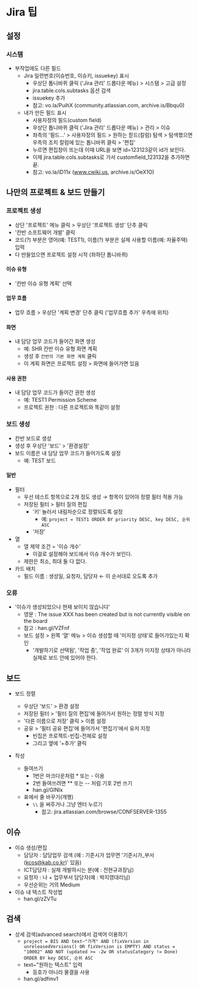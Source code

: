 # Jira 팁
## 설정
### 시스템
- 부작업에도 다른 필드
    - Jira 일련번호(이슈번호, 이슈키, issuekey) 표시
        - 우상단 톱니바퀴 클릭 ('Jira 관리' 드롭다운 메뉴) > 시스템 > 고급 설정
        - jira.table.cols.subtasks 옵션 검색
        - issuekey 추가
        - 참고: vo.la/PuihX (community.atlassian.com, archive.is/Bbqu0)
    - 내가 만든 필드 표시
        - 사용자정의 필드(custom field)
        - 우상단 톱니바퀴 클릭 ('Jira 관리' 드롭다운 메뉴) > 관리 > 이슈
        - 좌측의 '필드...' > 사용자정의 필드 > 원하는 핃드(칼럼) 탐색 > 탐색했으면 우측의 조치 칼럼에 있는 톱니바퀴 클릭 > '편집'
        - 누르면 편집창이 뜨는데 이때 URL을 보면 id=123123같이 id가 보인다.
        - 이제 jira.table.cols.subtasks로 가서 customfield_123132을 추가하면 끝.
        - 참고: vo.la/iD11x (www.cwiki.us, archive.is/OeX1O)

## 나만의 프로젝트 & 보드 만들기
### 프로젝트 생성
- 상단 '프로젝트' 메뉴 클릭 > 우상단 '프로젝트 생성' 단추 클릭
- '칸반 소프트웨어 개발' 클릭
- 코드(?) 부분은 영어(예: TEST1), 이름(?) 부분은 실제 사용할 이름(예: 자율주택) 입력
- 다 만들었으면 프로젝트 설정 시작 (좌하단 톱니바퀴)
#### 이슈 유형
- '칸반 이슈 유형 계획' 선택
#### 업무 흐름
- 업무 흐름 > 우상단 '계획 변경' 단추 클릭 ('업무흐름 추가' 우측에 위치)
#### 화면
- 내 담당 업무 코드가 들어간 화면 생성
    - 예: SHR 칸반 이슈 유형 화면 계획
    - 생성 후 `칸반의 기본 화면 계획` 클릭
    - 이 계획 화면은 프로젝트 설정 > 화면에 들어가면 있음
#### 사용 권한
- 내 담당 업무 코드가 들어간 권한 생성
    - 예: TEST1 Permission Scheme
    - 프로젝트 권한 : 다른 프로젝트와 똑같이 설정

### 보드 생성
- 칸반 보드로 생성
- 생성 후 우상단 '보드' > '환경설정'
- 보드 이름은 내 담당 업무 코드가 들어가도록 설정
    - 예: TEST 보드
#### 일반
- 필터
    - 우선 테스트 항목으로 2개 정도 생성 → 항목이 있어야 정렬 필터 적용 가능
    - 저장된 필터 > 필터 질의 편집
        - '키' 눌러서 내림차순으로 정렬되도록 설정
            - 예: `project = TEST1 ORDER BY priority DESC, key DESC, 순위 ASC`
        - '저장'
- 열
    - 열 제약 조건 = '이슈 개수'
        - 이걸로 설정해야 보드에서 이슈 개수가 보인다.
    - 제한은 최소, 최대 둘 다 없다.
- 카드 배치
    - 필드 이름 : 생성일, 요청자, 담당자 ← 이 순서대로 오도록 추가

### 오류
- '이슈가 생성되었으나 현재 보이지 않습니다'
    - 영문 : The issue XXX has been created but is not currently visible on the board
    - 참고 : han.gl/VZFnf
    - 보드 설정 > 왼쪽 '열' 메뉴 > 이슈 생성할 때 '미지정 상태'로 들어가있는지 확인
        - '개발하기로 선택됨', '작업 중', '작업 완료' 이 3개가 미지정 상태가 아니라 실제로 보드 안에 있어야 한다.
 

## 보드
- 보드 정렬
    - 우상단 '보드' > 환경 설정
    - 저장된 필터 > '필터 질의 편집'에 들어가서 원하는 정렬 방식 지정
    - '다른 이름으로 저장' 클릭 > 이름 설정
    - 공유 > '필터 공유 편집'에 들어가서 '편집기'에서 유저 지정
        - 빈집은 프로젝트-빈집-전체로 설정
        - 그리고 옆에 '+추가' 클릭

- 작성
    - 들여쓰기
        - 1번은 마크다운처럼 \* 또는 \- 이용
        - 2번 들여쓰려면 \*\* 또는 \-\- 처럼 기호 2번 쓰기
        - han.gl/GINlx
    - 표에서 줄 바꾸기(개행)
        - `\\` 을 써주거나 그냥 엔터 누르기
            - 참고: jira.atlassian.com/browse/CONFSERVER-1355



## 이슈
- 이슈 생성/편집
    - 담당자 : 담당업무 검색 (예 : 기준시가 업무면 '기준시가_부서(kcos@kab.co.kr)' 있음)
    - ICT담당자 : 실제 개발하시는 분(예 : 전현규과장님)
    - 요청자 : 나 + 업무부서 담당자(예 : 박지영대리님)
    - 우선순위는 거의 Medium
- 이슈 내 텍스트 작성법
    - han.gl/zZVTu

## 검색
- 상세 검색(advanced search)에서 검색어 이용하기
    - `project = BIS AND text~"가격" AND (fixVersion in unreleasedVersions() OR fixVersion is EMPTY) AND status = "10002" AND NOT (updated >= -2w OR statusCategory != Done) ORDER BY key DESC, 순위 ASC`
    - text~"원하는 텍스트" 입력
        - 등호가 아니라 물결을 사용
    - han.gl/adfmv1


